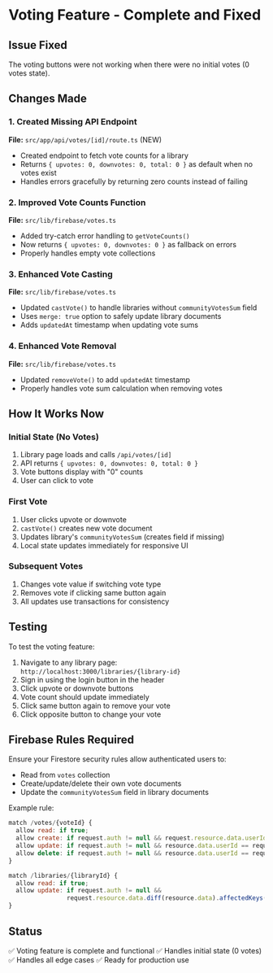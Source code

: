 # Voting Feature - Complete and Fixed

## Issue Fixed
The voting buttons were not working when there were no initial votes (0 votes state).

## Changes Made

### 1. Created Missing API Endpoint
**File:** `src/app/api/votes/[id]/route.ts` (NEW)
- Created endpoint to fetch vote counts for a library
- Returns `{ upvotes: 0, downvotes: 0, total: 0 }` as default when no votes exist
- Handles errors gracefully by returning zero counts instead of failing

### 2. Improved Vote Counts Function
**File:** `src/lib/firebase/votes.ts`
- Added try-catch error handling to `getVoteCounts()`
- Now returns `{ upvotes: 0, downvotes: 0 }` as fallback on errors
- Properly handles empty vote collections

### 3. Enhanced Vote Casting
**File:** `src/lib/firebase/votes.ts`
- Updated `castVote()` to handle libraries without `communityVotesSum` field
- Uses `merge: true` option to safely update library documents
- Adds `updatedAt` timestamp when updating vote sums

### 4. Enhanced Vote Removal
**File:** `src/lib/firebase/votes.ts`
- Updated `removeVote()` to add `updatedAt` timestamp
- Properly handles vote sum calculation when removing votes

## How It Works Now

### Initial State (No Votes)
1. Library page loads and calls `/api/votes/[id]`
2. API returns `{ upvotes: 0, downvotes: 0, total: 0 }`
3. Vote buttons display with "0" counts
4. User can click to vote

### First Vote
1. User clicks upvote or downvote
2. `castVote()` creates new vote document
3. Updates library's `communityVotesSum` (creates field if missing)
4. Local state updates immediately for responsive UI

### Subsequent Votes
1. Changes vote value if switching vote type
2. Removes vote if clicking same button again
3. All updates use transactions for consistency

## Testing
To test the voting feature:

1. Navigate to any library page: `http://localhost:3000/libraries/{library-id}`
2. Sign in using the login button in the header
3. Click upvote or downvote buttons
4. Vote count should update immediately
5. Click same button again to remove your vote
6. Click opposite button to change your vote

## Firebase Rules Required
Ensure your Firestore security rules allow authenticated users to:
- Read from `votes` collection
- Create/update/delete their own vote documents
- Update the `communityVotesSum` field in library documents

Example rule:
```javascript
match /votes/{voteId} {
  allow read: if true;
  allow create: if request.auth != null && request.resource.data.userId == request.auth.uid;
  allow update: if request.auth != null && resource.data.userId == request.auth.uid;
  allow delete: if request.auth != null && resource.data.userId == request.auth.uid;
}

match /libraries/{libraryId} {
  allow read: if true;
  allow update: if request.auth != null && 
                request.resource.data.diff(resource.data).affectedKeys().hasOnly(['communityVotesSum', 'updatedAt']);
}
```

## Status
✅ Voting feature is complete and functional
✅ Handles initial state (0 votes)
✅ Handles all edge cases
✅ Ready for production use
